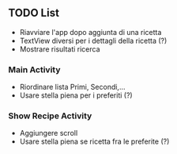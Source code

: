 ## TODO List

* Riavviare l'app dopo aggiunta di una ricetta
* TextView diversi per i dettagli della ricetta (?)
* Mostrare risultati ricerca

### Main Activity

* Riordinare lista Primi, Secondi,...
* Usare stella piena per i preferiti (?)

### Show Recipe Activity

* Aggiungere scroll 
* Usare stella piena se ricetta fra le preferite (?)
